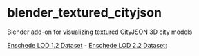 # blender_textured_cityjson
Blender add-on for visualizing textured CityJSON 3D city models

[Enschede LOD 1.2 Dataset](https://drive.usercontent.google.com/download?id=1HIomrzAQiEE0HgpGLyZ2UbNrG80UVYRA) - [Enschede LOD 2.2 Dataset:](https://drive.usercontent.google.com/download?id=1OY5vqxYPPgQzs0H7ISwHZxJY841BE98u)
